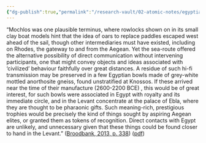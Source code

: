 ```yaml
---
{"dg-publish":true,"permalink":"/research-vault/02-atomic-notes/egyptian-bowls-from-2500-bce-found-at-knossos-hint-at-the-emerging-potential-for-hi-fi-transmission-direct-contact-between-societies-that-would-not-previously-have-been-able-to-directly-broach-the-tyranny-of-distance/"}
---
```


“Mochlos was one plausible terminus, where rowlocks shown on in its small clay boat models hint that the idea of oars to replace paddles escaped west ahead of the sail, though other intermediaries must have existed, including on Rhodes, the gateway to and from the Aegean. Yet the sea-route offered the alternative possibility of direct communication without intervening participants, one that might convey objects and ideas associated with ‘civilized’ behaviour faithfully over great distances. A residue of such hi-fi transmission may be preserved in a few Egyptian bowls made of grey-white mottled anorthosite gneiss, found unstratified at Knossos. If these arrived near the time of their manufacture (2600-2200 BCE) , this would be of great interest, for such bowls were associated in Egypt with royalty and its immediate circle, and in the Levant concentrate at the palace of Ebla, where they are thought to be pharaonic gifts. Such meaning-rich, prestigious trophies would be precisely the kind of things sought by aspiring Aegean elites, or granted them as tokens of recognition. Direct contacts with Egypt are unlikely, and unnecessary given that these things could be found closer to hand in the Levant.” ([Broodbank, 2013, p. 338](zotero://select/library/items/IR54JIQG)) ([pdf](zotero://open-pdf/library/items/85K7BT2G?page=315&annotation=MGXDCAKV))